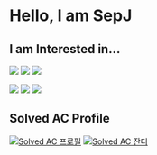 # Hello, I am SepJ

## I am Interested in...
<img src="https://img.shields.io/badge/HTML-E34F26?style=for-the-badge&logo=HTML5&logoColor=white"> <img src="https://img.shields.io/badge/CSS-1572B6?style=for-the-badge&logo=CSS3&logoColor=white"> <img src="https://img.shields.io/badge/Javascript-F7DF1E?style=for-the-badge&logo=Javascript&logoColor=black">

<img src="https://img.shields.io/badge/React-61DAFB?style=for-the-badge&logo=React&logoColor=black"> <img src="https://img.shields.io/badge/Python-3776AB?style=for-the-badge&logo=Python&logoColor=white"> <img src="https://img.shields.io/badge/Android Studio-3DDC84?style=for-the-badge&logo=Android Studio&logoColor=white">

## Solved AC Profile
[![Solved AC 프로필](http://mazassumnida.wtf/api/generate_badge?boj=sepj)](https://solved.ac/sepj) [![Solved AC 잔디](https://mazandi.herokuapp.com/api?handle=sepj&theme=dark)](https://solved.ac/sepj)
